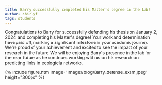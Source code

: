 ```yaml
---
title: Barry successfully completed his Master's degree in the Lab!
author: shirlyf
tags: students
---
```


Congratulations to Barry for successfully defending his thesis on January 2, 2024, and completing his Master's degree! Your work and determination have paid off, marking a significant milestone in your academic journey. We're proud of your achievement and excited to see the impact of your research in the future. We will be enjoying Barry's presence in the lab for the near future as he continues working with us on his research on predicting links in ecologicla networks.

{%
  include figure.html
  image="images/blog/Barry_defense_exam.jpeg"
  height="300px"
%}
